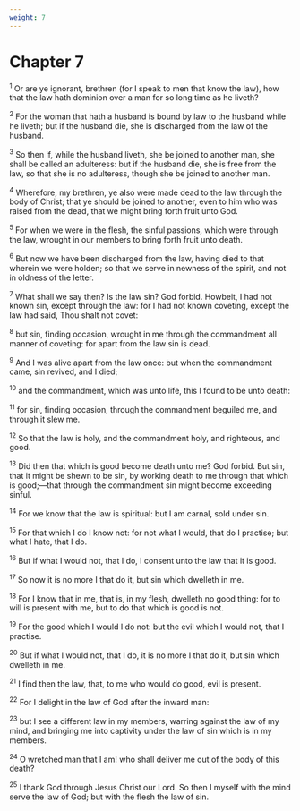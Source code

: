```yaml
---
weight: 7
---
```


# Chapter 7

<sup>1</sup> Or are ye ignorant, brethren (for I speak to men that know the law), how that the law hath dominion over a man for so long time as he liveth? 

<sup>2</sup> For the woman that hath a husband is bound by law to the husband while he liveth; but if the husband die, she is discharged from the law of the husband. 

<sup>3</sup> So then if, while the husband liveth, she be joined to another man, she shall be called an adulteress: but if the husband die, she is free from the law, so that she is no adulteress, though she be joined to another man. 

<sup>4</sup> Wherefore, my brethren, ye also were made dead to the law through the body of Christ; that ye should be joined to another, even to him who was raised from the dead, that we might bring forth fruit unto God. 

<sup>5</sup> For when we were in the flesh, the sinful passions, which were through the law, wrought in our members to bring forth fruit unto death. 

<sup>6</sup> But now we have been discharged from the law, having died to that wherein we were holden; so that we serve in newness of the spirit, and not in oldness of the letter. 

<sup>7</sup> What shall we say then? Is the law sin? God forbid. Howbeit, I had not known sin, except through the law: for I had not known coveting, except the law had said, Thou shalt not covet: 

<sup>8</sup> but sin, finding occasion, wrought in me through the commandment all manner of coveting: for apart from the law sin is dead. 

<sup>9</sup> And I was alive apart from the law once: but when the commandment came, sin revived, and I died; 

<sup>10</sup> and the commandment, which was unto life, this I found to be unto death: 

<sup>11</sup> for sin, finding occasion, through the commandment beguiled me, and through it slew me. 

<sup>12</sup> So that the law is holy, and the commandment holy, and righteous, and good. 

<sup>13</sup> Did then that which is good become death unto me? God forbid. But sin, that it might be shewn to be sin, by working death to me through that which is good;—that through the commandment sin might become exceeding sinful. 

<sup>14</sup> For we know that the law is spiritual: but I am carnal, sold under sin. 

<sup>15</sup> For that which I do I know not: for not what I would, that do I practise; but what I hate, that I do. 

<sup>16</sup> But if what I would not, that I do, I consent unto the law that it is good. 

<sup>17</sup> So now it is no more I that do it, but sin which dwelleth in me. 

<sup>18</sup> For I know that in me, that is, in my flesh, dwelleth no good thing: for to will is present with me, but to do that which is good is not. 

<sup>19</sup> For the good which I would I do not: but the evil which I would not, that I practise. 

<sup>20</sup> But if what I would not, that I do, it is no more I that do it, but sin which dwelleth in me. 

<sup>21</sup> I find then the law, that, to me who would do good, evil is present. 

<sup>22</sup> For I delight in the law of God after the inward man: 

<sup>23</sup> but I see a different law in my members, warring against the law of my mind, and bringing me into captivity under the law of sin which is in my members. 

<sup>24</sup> O wretched man that I am! who shall deliver me out of the body of this death? 

<sup>25</sup> I thank God through Jesus Christ our Lord. So then I myself with the mind serve the law of God; but with the flesh the law of sin. 



